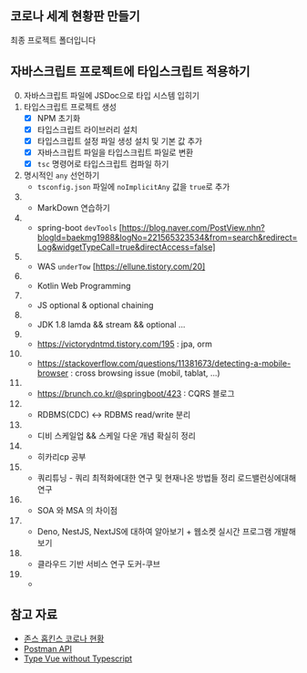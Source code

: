 ## 코로나 세계 현황판 만들기

최종 프로젝트 폴더입니다

## 자바스크립트 프로젝트에 타입스크립트 적용하기

0. 자바스크립트 파일에 JSDoc으로 타입 시스템 입히기
1. 타입스크립트 프로젝트 생성
    - [x] NPM 초기화 
    - [x] 타입스크립트 라이브러리 설치
    - [x] 타입스크립트 설정 파일 생성 설치 및 기본 값 추가
    - [x] 자바스크립트 파일을 타입스크립트 파일로 변환
    - [x] `tsc` 명령어로 타입스크립트 컴파일 하기
2. 명시적인 `any` 선언하기
    - `tsconfig.json` 파일에 `noImplicitAny` 값을 `true`로 추가
3. - MarkDown 연습하기
4. - spring-boot `devTools` [https://blog.naver.com/PostView.nhn?blogId=baekmg1988&logNo=221565323534&from=search&redirect=Log&widgetTypeCall=true&directAccess=false]
5. - WAS `underTow` [https://ellune.tistory.com/20]
6. - Kotlin Web Programming
7. - JS optional & optional chaining
8. - JDK 1.8 lamda && stream && optional ...
9. - https://victorydntmd.tistory.com/195 : jpa, orm 
10. - https://stackoverflow.com/questions/11381673/detecting-a-mobile-browser : cross browsing issue (mobil, tablat, ...)
11. - https://brunch.co.kr/@springboot/423 : CQRS 블로그
12. - RDBMS(CDC) <-> RDBMS read/write 분리
13. - 디비 스케일업 && 스케일 다운 개념 확실히 정리
14. - 히카리cp 공부
15. - 쿼리튜닝 - 쿼리 최적화에대한 연구 및 현재나온 방법들 정리 로드밸런싱에대해 연구
16. - SOA 와 MSA 의 차이점
17. - Deno, NestJS, NextJS에 대하여 알아보기 + 웹소켓 실시간 프로그램 개발해보기
18. - 클라우드 기반 서비스 연구 도커-쿠브
19. - 
## 참고 자료

- [존스 홉킨스 코로나 현황](https://www.arcgis.com/apps/opsdashboard/index.html#/bda7594740fd40299423467b48e9ecf6)
- [Postman API](https://documenter.getpostman.com/view/10808728/SzS8rjbc?version=latest#27454960-ea1c-4b91-a0b6-0468bb4e6712)
- [Type Vue without Typescript](https://blog.usejournal.com/type-vue-without-typescript-b2b49210f0b)
